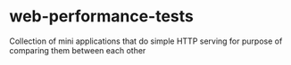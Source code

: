 web-performance-tests
=====================

Collection of mini applications that do simple HTTP serving for purpose of comparing them between each other
